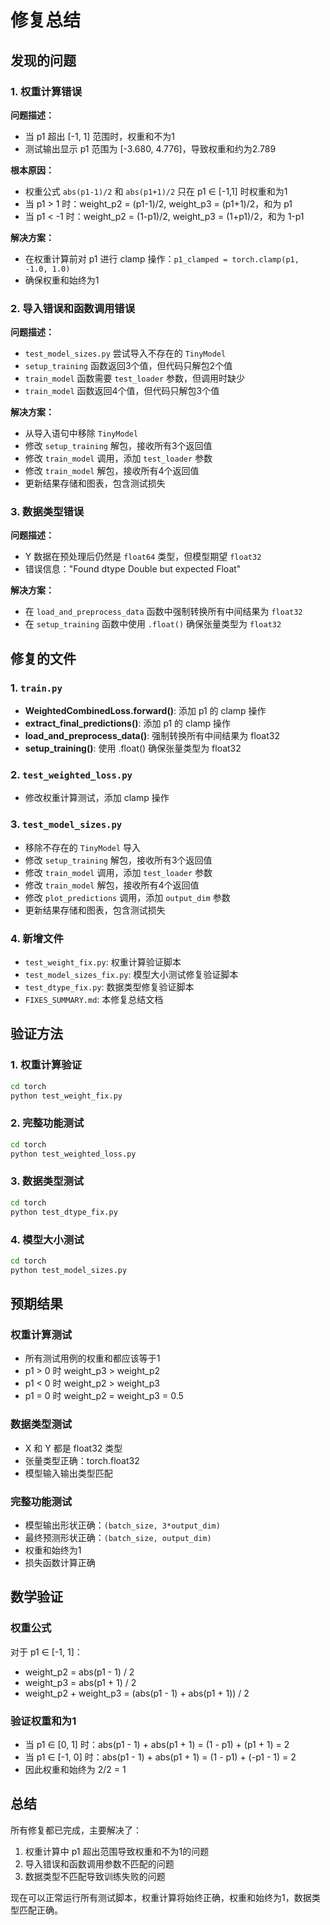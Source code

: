# 修复总结

## 发现的问题

### 1. 权重计算错误
**问题描述：**
- 当 p1 超出 [-1, 1] 范围时，权重和不为1
- 测试输出显示 p1 范围为 [-3.680, 4.776]，导致权重和约为2.789

**根本原因：**
- 权重公式 `abs(p1-1)/2` 和 `abs(p1+1)/2` 只在 p1 ∈ [-1,1] 时权重和为1
- 当 p1 > 1 时：weight_p2 = (p1-1)/2, weight_p3 = (p1+1)/2，和为 p1
- 当 p1 < -1 时：weight_p2 = (1-p1)/2, weight_p3 = (1+p1)/2，和为 1-p1

**解决方案：**
- 在权重计算前对 p1 进行 clamp 操作：`p1_clamped = torch.clamp(p1, -1.0, 1.0)`
- 确保权重和始终为1

### 2. 导入错误和函数调用错误
**问题描述：**
- `test_model_sizes.py` 尝试导入不存在的 `TinyModel`
- `setup_training` 函数返回3个值，但代码只解包2个值
- `train_model` 函数需要 `test_loader` 参数，但调用时缺少
- `train_model` 函数返回4个值，但代码只解包3个值

**解决方案：**
- 从导入语句中移除 `TinyModel`
- 修改 `setup_training` 解包，接收所有3个返回值
- 修改 `train_model` 调用，添加 `test_loader` 参数
- 修改 `train_model` 解包，接收所有4个返回值
- 更新结果存储和图表，包含测试损失

### 3. 数据类型错误
**问题描述：**
- Y 数据在预处理后仍然是 `float64` 类型，但模型期望 `float32`
- 错误信息："Found dtype Double but expected Float"

**解决方案：**
- 在 `load_and_preprocess_data` 函数中强制转换所有中间结果为 `float32`
- 在 `setup_training` 函数中使用 `.float()` 确保张量类型为 `float32`

## 修复的文件

### 1. `train.py`
- **WeightedCombinedLoss.forward()**: 添加 p1 的 clamp 操作
- **extract_final_predictions()**: 添加 p1 的 clamp 操作
- **load_and_preprocess_data()**: 强制转换所有中间结果为 float32
- **setup_training()**: 使用 .float() 确保张量类型为 float32

### 2. `test_weighted_loss.py`
- 修改权重计算测试，添加 clamp 操作

### 3. `test_model_sizes.py`
- 移除不存在的 `TinyModel` 导入
- 修改 `setup_training` 解包，接收所有3个返回值
- 修改 `train_model` 调用，添加 `test_loader` 参数
- 修改 `train_model` 解包，接收所有4个返回值
- 修改 `plot_predictions` 调用，添加 `output_dim` 参数
- 更新结果存储和图表，包含测试损失

### 4. 新增文件
- `test_weight_fix.py`: 权重计算验证脚本
- `test_model_sizes_fix.py`: 模型大小测试修复验证脚本
- `test_dtype_fix.py`: 数据类型修复验证脚本
- `FIXES_SUMMARY.md`: 本修复总结文档

## 验证方法

### 1. 权重计算验证
```bash
cd torch
python test_weight_fix.py
```

### 2. 完整功能测试
```bash
cd torch
python test_weighted_loss.py
```

### 3. 数据类型测试
```bash
cd torch
python test_dtype_fix.py
```

### 4. 模型大小测试
```bash
cd torch
python test_model_sizes.py
```

## 预期结果

### 权重计算测试
- 所有测试用例的权重和都应该等于1
- p1 > 0 时 weight_p3 > weight_p2
- p1 < 0 时 weight_p2 > weight_p3
- p1 = 0 时 weight_p2 = weight_p3 = 0.5

### 数据类型测试
- X 和 Y 都是 float32 类型
- 张量类型正确：torch.float32
- 模型输入输出类型匹配

### 完整功能测试
- 模型输出形状正确：`(batch_size, 3*output_dim)`
- 最终预测形状正确：`(batch_size, output_dim)`
- 权重和始终为1
- 损失函数计算正确

## 数学验证

### 权重公式
对于 p1 ∈ [-1, 1]：
- weight_p2 = abs(p1 - 1) / 2
- weight_p3 = abs(p1 + 1) / 2
- weight_p2 + weight_p3 = (abs(p1 - 1) + abs(p1 + 1)) / 2

### 验证权重和为1
- 当 p1 ∈ [0, 1] 时：abs(p1 - 1) + abs(p1 + 1) = (1 - p1) + (p1 + 1) = 2
- 当 p1 ∈ [-1, 0] 时：abs(p1 - 1) + abs(p1 + 1) = (1 - p1) + (-p1 - 1) = 2
- 因此权重和始终为 2/2 = 1

## 总结

所有修复都已完成，主要解决了：
1. 权重计算中 p1 超出范围导致权重和不为1的问题
2. 导入错误和函数调用参数不匹配的问题
3. 数据类型不匹配导致训练失败的问题

现在可以正常运行所有测试脚本，权重计算将始终正确，权重和始终为1，数据类型匹配正确。 